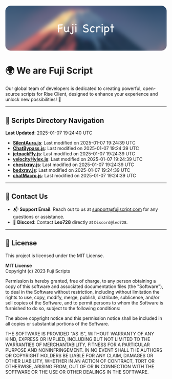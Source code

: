 ![Banner](.github/b.webp)

# 🌍 **We are Fuji Script**

Our global team of developers is dedicated to creating powerful, open-source scripts for Rise Client, designed to enhance your experience and unlock new possibilities! 🌟

---
<!-- SCRIPTS_NAVIGATION_START -->
## 📂 **Scripts Directory Navigation**

**Last Updated**: 2025-01-07 19:24:40 UTC

- **[SilentAura.js](scripts/SilentAura.js)**: Last modified on 2025-01-07 19:24:39 UTC
- **[ChatBypass.js](scripts/ChatBypass.js)**: Last modified on 2025-01-07 19:24:39 UTC
- **[jetpackFly.js](scripts/jetpackFly.js)**: Last modified on 2025-01-07 19:24:39 UTC
- **[velocityHylex.js](scripts/velocityHylex.js)**: Last modified on 2025-01-07 19:24:39 UTC
- **[chestxray.js](scripts/chestxray.js)**: Last modified on 2025-01-07 19:24:39 UTC
- **[bedxray.js](scripts/bedxray.js)**: Last modified on 2025-01-07 19:24:39 UTC
- **[chatMacro.js](scripts/chatMacro.js)**: Last modified on 2025-01-07 19:24:39 UTC

<!-- SCRIPTS_NAVIGATION_END -->

---

## 💬 **Contact Us**  
- 📬 **Support Email**: Reach out to us at [support@fujiscript.com](mailto:support@fujiscript.com) for any questions or assistance.  
- 💬 **Discord**: Contact **Leo728** directly at `Discord@leo728`.

---

## 📜 **License**

This project is licensed under the MIT License.  

**MIT License**  
Copyright (c) 2023 Fuji Scripts  

Permission is hereby granted, free of charge, to any person obtaining a copy of this software and associated documentation files (the "Software"), to deal in the Software without restriction, including without limitation the rights to use, copy, modify, merge, publish, distribute, sublicense, and/or sell copies of the Software, and to permit persons to whom the Software is furnished to do so, subject to the following conditions:  

The above copyright notice and this permission notice shall be included in all copies or substantial portions of the Software.  

THE SOFTWARE IS PROVIDED "AS IS", WITHOUT WARRANTY OF ANY KIND, EXPRESS OR IMPLIED, INCLUDING BUT NOT LIMITED TO THE WARRANTIES OF MERCHANTABILITY, FITNESS FOR A PARTICULAR PURPOSE AND NONINFRINGEMENT. IN NO EVENT SHALL THE AUTHORS OR COPYRIGHT HOLDERS BE LIABLE FOR ANY CLAIM, DAMAGES OR OTHER LIABILITY, WHETHER IN AN ACTION OF CONTRACT, TORT OR OTHERWISE, ARISING FROM, OUT OF OR IN CONNECTION WITH THE SOFTWARE OR THE USE OR OTHER DEALINGS IN THE SOFTWARE.  
